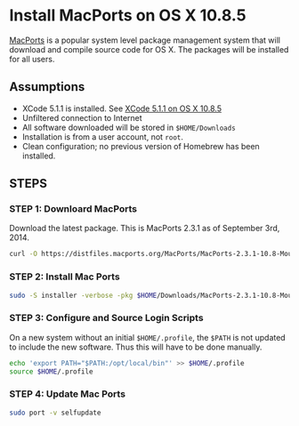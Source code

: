 # Install MacPorts on OS X 10.8.5

[MacPorts](https://www.macports.org/) is a popular system level package management system that will download and compile source code for OS X.  The packages will be installed for all users.

## Assumptions

* XCode 5.1.1 is installed. See [XCode 5.1.1 on OS X 10.8.5](https://github.com/darkn3rd/devbox/blob/master/howtos/howto.xcode.md)
* Unfiltered connection to Internet
* All software downloaded will be stored in ```$HOME/Downloads```
* Installation is from a user account, not ```root```.
* Clean configuration; no previous version of Homebrew has been installed.

## STEPS

### STEP 1: Downloard MacPorts

Download the latest package.  This is MacPorts 2.3.1 as of September 3rd, 2014.

```bash
curl -O https://distfiles.macports.org/MacPorts/MacPorts-2.3.1-10.8-MountainLion.pkg
```

### STEP 2: Install Mac Ports

```bash
sudo -S installer -verbose -pkg $HOME/Downloads/MacPorts-2.3.1-10.8-MountainLion.pkg -target /
```

### STEP 3: Configure and Source Login Scripts

On a new system without an initial ```$HOME/.profile```, the ```$PATH``` is not updated to include the new software.  Thus this will have to be done manually.

```bash
echo 'export PATH="$PATH:/opt/local/bin"' >> $HOME/.profile
source $HOME/.profile
```

### STEP 4: Update Mac Ports

```bash
sudo port -v selfupdate
```